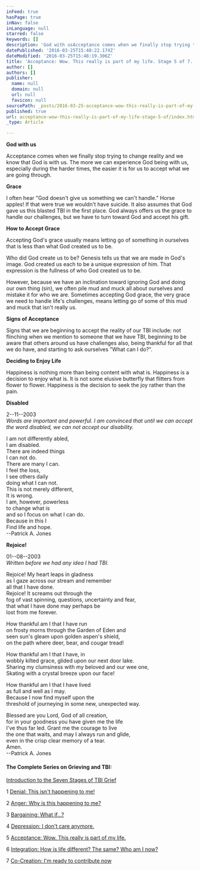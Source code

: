 ```yaml
---
inFeed: true
hasPage: true
inNav: false
inLanguage: null
starred: false
keywords: []
description: 'God with usAcceptance comes when we finally stop trying to change reality and we know that God is with us. The more we can experience God being with us, especially during the harder times, the easier it is for us to accept what we are going through.'
datePublished: '2016-03-25T15:48:22.174Z'
dateModified: '2016-03-25T15:48:19.306Z'
title: 'Acceptance: Wow. This really is part of my life. Stage 5 of 7.'
author: []
authors: []
publisher:
  name: null
  domain: null
  url: null
  favicon: null
sourcePath: _posts/2016-03-25-acceptance-wow-this-really-is-part-of-my-life-stage-5-of.md
published: true
url: acceptance-wow-this-really-is-part-of-my-life-stage-5-of/index.html
_type: Article

---
```

**God with us**

Acceptance comes when we finally stop trying to change reality and we know that God is with us. The more we can experience God being with us, especially during the harder times, the easier it is for us to accept what we are going through.

**Grace**

I often hear "God doesn't give us something we can't handle." Horse apples! If that were true we wouldn't have suicide. It also assumes that God gave us this blasted TBI in the first place. God always offers us the grace to handle our challenges, but we have to turn toward God and accept his gift.

**How to Accept Grace**

Accepting God's grace usually means letting go of something in ourselves that is less than what God created us to be.

Who did God create us to be? Genesis tells us that we are made in God's image. God created us each to be a unique expression of him. That expression is the fullness of who God created us to be.

However, because we have an inclination toward ignoring God and doing our own thing (sin), we often pile mud and muck all about ourselves and mistake it for who we are. Sometimes accepting God grace, the very grace we need to handle life's challenges, means letting go of some of this mud and muck that isn't really us.

**Signs of Acceptance**

Signs that we are beginning to accept the reality of our TBI include: not flinching when we mention to someone that we have TBI, beginning to be aware that others around us have challenges also, being thankful for all that we do have, and starting to ask ourselves "What can I do?".

**Deciding to Enjoy Life**

Happiness is nothing more than being content with what is. Happiness is a decision to enjoy what is. It is not some elusive butterfly that flitters from flower to flower. Happiness is the decision to seek the joy rather than the pain.

**Disabled**

2--11--2003  
_Words are important and powerful. I am convinced that until we can accept the word disabled, we can not accept our disability._

I am not differently abled,  
I am disabled.  
There are indeed things  
I can not do.  
There are many I can.  
I feel the loss,  
I see others daily  
doing what I can not.  
This is not merely different,  
It is wrong.  
I am, however, powerless  
to change what is  
and so I focus on what I can do.  
Because in this I  
Find life and hope.  
--Patrick A. Jones

**Rejoice!**

01--08--2003  
_Written before we had any idea I had TBI._

Rejoice! My heart leaps in gladness  
as I gaze across our stream and remember  
all that I have done.  
Rejoice! It screams out through the  
fog of vast spinning, questions, uncertainty and fear,  
that what I have done may perhaps be  
lost from me forever.

How thankful am I that I have run  
on frosty morns through the Garden of Eden and  
seen sun's gleam upon golden aspen's shield,  
on the path where deer, bear, and cougar tread!

How thankful am I that I have, in  
wobbly kilted grace, glided upon our next door lake.  
Sharing my clumsiness with my beloved and our wee one,  
Skating with a crystal breeze upon our face!

How thankful am I that I have lived  
as full and well as I may.  
Because I now find myself upon the  
threshold of journeying in some new, unexpected way.

Blessed are you Lord, God of all creation,  
for in your goodness you have given me the life  
I've thus far led. Grant me the courage to live  
the one that waits, and may I always run and glide,  
even in the crisp clear memory of a tear.  
Amen.  
--Patrick A. Jones

#### The Complete Series on Grieving and TBI:

[Introduction to the Seven Stages of TBI Grief][0]

1 [Denial: This isn't happening to me!][1]

2 [Anger: Why is this happening to me?][2]

3 [Bargaining: What if...?][3]

4 [Depression: I don't care anymore.][4]

5 [Acceptance: Wow. This really is part of my life.][5]

6 [Integration: How is life different? The same? Who am I now?][6]

7 [Co-Creation: I'm ready to contribute now][7]

[0]: https://mindyourheadcoop.org/grieving-a-tbi-to-heal-a-tbi-6cc53ad2305e#.f89syomyv
[1]: https://mindyourheadcoop.org/denial-this-is-not-happening-to-me-stage-1-of-7-2b59544b8929#.c37jerhio
[2]: https://mindyourheadcoop.org/anger-why-is-this-happening-to-me-stage-2-of-7-ac1f7a92ec91#.d050tgwx3
[3]: https://mindyourheadcoop.org/bargaining-what-if-stage-3-of-7-ead42c5bd4fb#.b5lnl73de
[4]: https://mindyourheadcoop.org/depression-i-don-t-care-anymore-stage-4-of-7-12e938915b4d#.blsz029oq
[5]: https://medium.com/@DeaconPatrick/acceptance-wow-this-really-is-part-of-my-life-stage-5-of-7-586af3628085#.h13cmmtlh
[6]: https://medium.com/@DeaconPatrick/integration-how-is-life-different-the-same-who-am-i-now-stage-6-of-7-526a1b19890c#.opbev8fhq
[7]: https://medium.com/@DeaconPatrick/co-creation-i-m-ready-to-contribute-now-stage-7-of-7-5b9477e60148#.vt81kmnq0